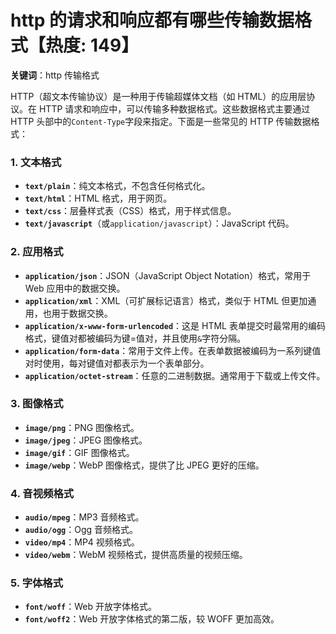 # http 的请求和响应都有哪些传输数据格式【热度: 149】

**关键词**：http 传输格式

HTTP（超文本传输协议）是一种用于传输超媒体文档（如 HTML）的应用层协议。在 HTTP 请求和响应中，可以传输多种数据格式。这些数据格式主要通过 HTTP 头部中的`Content-Type`字段来指定。下面是一些常见的 HTTP 传输数据格式：

### 1. 文本格式

- **`text/plain`**：纯文本格式，不包含任何格式化。
- **`text/html`**：HTML 格式，用于网页。
- **`text/css`**：层叠样式表（CSS）格式，用于样式信息。
- **`text/javascript`**（或`application/javascript`）：JavaScript 代码。

### 2. 应用格式

- **`application/json`**：JSON（JavaScript Object Notation）格式，常用于 Web 应用中的数据交换。
- **`application/xml`**：XML（可扩展标记语言）格式，类似于 HTML 但更加通用，也用于数据交换。
- **`application/x-www-form-urlencoded`**：这是 HTML 表单提交时最常用的编码格式，键值对都被编码为键=值对，并且使用`&`字符分隔。
- **`application/form-data`**：常用于文件上传。在表单数据被编码为一系列键值对时使用，每对键值对都表示为一个表单部分。
- **`application/octet-stream`**：任意的二进制数据。通常用于下载或上传文件。

### 3. 图像格式

- **`image/png`**：PNG 图像格式。
- **`image/jpeg`**：JPEG 图像格式。
- **`image/gif`**：GIF 图像格式。
- **`image/webp`**：WebP 图像格式，提供了比 JPEG 更好的压缩。

### 4. 音视频格式

- **`audio/mpeg`**：MP3 音频格式。
- **`audio/ogg`**：Ogg 音频格式。
- **`video/mp4`**：MP4 视频格式。
- **`video/webm`**：WebM 视频格式，提供高质量的视频压缩。

### 5. 字体格式

- **`font/woff`**：Web 开放字体格式。
- **`font/woff2`**：Web 开放字体格式的第二版，较 WOFF 更加高效。